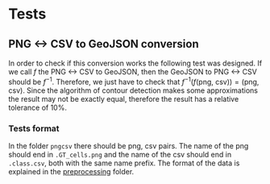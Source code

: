 # Tests
## PNG <-> CSV to GeoJSON conversion

In order to check if this conversion works the following test was designed. If we call $f$ the PNG <-> CSV to GeoJSON, then the GeoJSON to PNG <-> CSV should be $f^{-1}$. Therefore, we just have to check that $f^{-1} (f(\text{png, csv})) = (\text{png, csv})$. Since the algorithm of contour detection makes some approximations the result may not be exactly equal, therefore the result has a relative tolerance of $10\%$.

 ### Tests format
 
 In the folder `pngcsv` there should be png, csv pairs. The name of the png should end in `.GT_cells.png` and the name of the csv should end in `.class.csv`, both with the same name prefix. The format of the data is explained in the [preprocessing](../preprocessing) folder.
